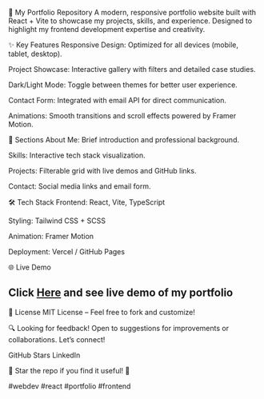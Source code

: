 🎨 My Portfolio Repository
A modern, responsive portfolio website built with React + Vite to showcase my projects, skills, and experience. Designed to highlight my frontend development expertise and creativity.

✨ Key Features
Responsive Design: Optimized for all devices (mobile, tablet, desktop).

Project Showcase: Interactive gallery with filters and detailed case studies.

Dark/Light Mode: Toggle between themes for better user experience.

Contact Form: Integrated with email API for direct communication.

Animations: Smooth transitions and scroll effects powered by Framer Motion.

🚀 Sections
About Me: Brief introduction and professional background.

Skills: Interactive tech stack visualization.

Projects: Filterable grid with live demos and GitHub links.

Contact: Social media links and email form.

🛠️ Tech Stack
Frontend: React, Vite, TypeScript

Styling: Tailwind CSS + SCSS

Animation: Framer Motion

Deployment: Vercel / GitHub Pages

🌐 Live Demo

## Click <a href="https://mehrvarshodiev.github.io/portfolio/" target="_blank">Here</a> and see live demo of my portfolio

📄 License
MIT License – Feel free to fork and customize!

🔍 Looking for feedback!
Open to suggestions for improvements or collaborations. Let’s connect!

GitHub Stars
LinkedIn

🌟 Star the repo if you find it useful! 🌟

#webdev #react #portfolio #frontend
